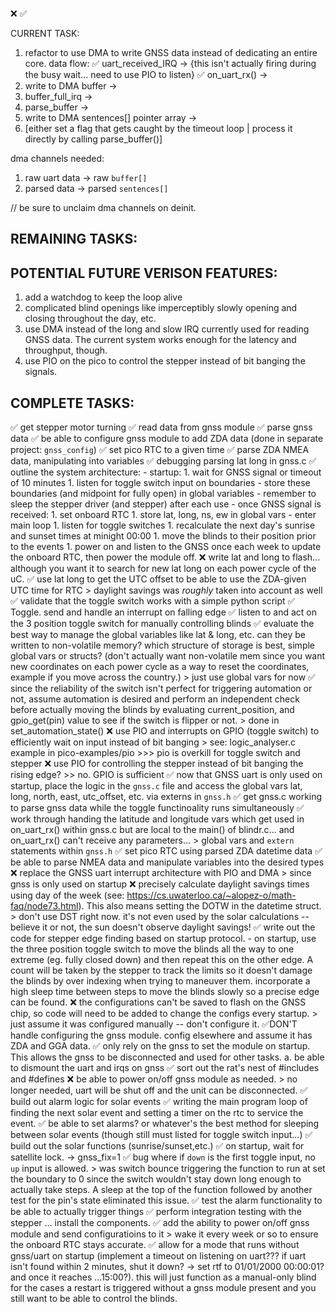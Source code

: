 ❌
✅

CURRENT TASK:

1. refactor to use DMA to write GNSS data instead of dedicating an entire core.
data flow:
✅ uart_received_IRQ ->  {this isn't actually firing during the busy wait... need to use PIO to listen}
✅ on_uart_rx() ->
3. write to DMA buffer ->
4. buffer_full_irq ->
5. parse_buffer ->
6. write to DMA sentences[] pointer array ->
7. [either set a flag that gets caught by the timeout loop | process it directly by calling parse_buffer()]

dma channels needed:
1. raw uart data -> raw `buffer[]`
2. parsed data -> parsed `sentences[]`

// be sure to unclaim dma channels on deinit.


REMAINING TASKS:
------------------------------------------------------------------------------



POTENTIAL FUTURE VERISON FEATURES:
------------------------------------------------------------------------------
1. add a watchdog to keep the loop alive
1. complicated blind openings like imperceptibly slowly opening and closing throughout the day, etc.
1. use DMA instead of the long and slow IRQ currently used for reading GNSS data. The current system works enough for the latency and throughput, though.
1. use PIO on the pico to control the stepper instead of bit banging the signals.

COMPLETE TASKS:
------------------------------------------------------------------------------
✅ get stepper motor turning
✅ read data from gnss module
✅ parse gnss data
✅ be able to configure gnss module to add ZDA data (done in separate project: `gnss_config`)
✅ set pico RTC to a given time
✅ parse ZDA NMEA data, manipulating into variables
✅ debugging parsing lat long in gnss.c
✅ outline the system architecture:
    - startup:
        1. wait for GNSS signal or timeout of 10 minutes
        1. listen for toggle switch input on boundaries
            - store these boundaries (and midpoint for fully open) in global variables
            - remember to sleep the stepper driver (and stepper) after each use
    - once GNSS signal is received:
        1. set onboard RTC
        1. store lat, long, ns, ew in global vars
    - enter main loop
        1. listen for toggle switches
        1. recalculate the next day's sunrise and sunset times at minight 00:00
        1. move the blinds to their position prior to the events
        1. power on and listen to the GNSS once each week to update the onboard RTC, then power the module off.
❌ write lat and long to flash... although you want it to search for new lat long on each power cycle of the uC.
✅ use lat long to get the UTC offset to be able to use the ZDA-given UTC time for RTC
    > daylight savings was *roughly* taken into account as well
✅ validate that the toggle switch works with a simple python script
✅ Toggle. send and handle an interrupt on falling edge
✅ listen to and act on the 3 position toggle switch for manually controlling blinds
✅ evaluate the best way to manage the global variables like lat & long, etc. can they be written to non-volatile memory? which structure of storage is best, simple global vars or structs? (don't actually want non-volatile mem since you want new coordinates on each power cycle as a way to reset the coordinates, example if you move across the country.) > just use global vars for now
✅ since the reliability of the switch isn't perfect for triggering automation or not, assume automation is desired and perform an independent check before actually moving the blinds by evaluating current_position, and gpio_get(pin) value to see if the switch is flipper or not.
    > done in set_automation_state()
❌ use PIO and interrupts on GPIO (toggle switch) to efficiently wait on input instead of bit banging
    > see: logic_analyser.c example in pico-examples/pio
    >>> pio is overkill for toggle switch and stepper
❌ use PIO for controlling the stepper instead of bit banging the rising edge? >> no. GPIO is sufficient
✅ now that GNSS uart is only used on startup, place the logic in the `gnss.c` file and access the global vars lat, long, north, east, utc_offset, etc. via externs in `gnss.h`
✅ get gnss.c working to parse gnss data while the toggle functinoality runs simultaneously
✅ work through handing the latitude and longitude vars which get used in on_uart_rx() within gnss.c but are local to
the main() of blindr.c... and on_uart_rx() can't receive any parameters...
    > global vars and `extern` statements within `gnss.h`
✅ set pico RTC using parsed ZDA datetime data
    ✅ be able to parse NMEA data and manipulate variables into the desired types
❌ replace the GNSS uart interrupt architecture with PIO and DMA
    > since gnss is only used on startup
❌ precisely calculate daylight savings times using day of the week (see: https://cs.uwaterloo.ca/~alopez-o/math-faq/node73.html). This also means setting the DOTW in the datetime struct.
    > don't use DST right now. it's not even used by the solar calculations -- believe it or not, the sun doesn't observe daylight savings!
✅ write out the code for stepper edge finding based on startup protocol.
    - on startup, use the three position toggle switch to move the blinds all the way to one extreme (eg. fully closed down) and then repeat this on the other edge. A count will be taken by the stepper to track the limits so it doesn't damage the blinds by over indexing when trying to maneuver them. incorporate a high sleep time between steps to move the blinds slowly so a precise edge can be found.
❌ the configurations can't be saved to flash on the GNSS chip, so code will need to be added to change the configs every startup.
    > just assume it was configured manually -- don't configure it.
    ✅DON'T handle configuring the gnss module. config elsewhere and assume it has ZDA and GGA data.
✅ only rely on the gnss to set the module on startup. This allows the gnss to be disconnected and used for other tasks.
    a. be able to dismount the uart and irqs on gnss
✅ sort out the rat's nest of #includes and #defines
❌ be able to power on/off gnss module as needed.
    > no longer needed, uart will be shut off and the unit can be disconnected.
✅ build out alarm logic for solar events
✅ writing the main program loop of finding the next solar event and setting a timer on the rtc to service the event.
    ✅ be able to set alarms? or whatever's the best method for sleeping between solar events (though still must listed for toggle switch input...)
    ✅ build out the solar functions (sunrise/sunset,etc.)
✅ on startup, wait for satellite lock. -> gnss_fix=1
✅ bug where if `down` is the first toggle input, no `up` input is allowed.
    > was switch bounce triggering the function to run at set the boundary to 0 since the switch wouldn't stay down
    long enough to actually take steps. A sleep at the top of the function followed by another test for the pin's state eliminated this issue.
✅ test the alarm functionality to be able to actually trigger things
✅ perform integration testing with the stepper ... install the components.
✅ add the ability to power on/off gnss module and send configuratioins to it
    > wake it every week or so to ensure the onboard RTC stays accurate.
✅ allow for a mode that runs without gnss/uart on startup (implement a timeout on listening on uart??? if uart isn't found within 2 minutes, shut it down? -> set rtf to 01/01/2000 00:00:01? and once it reaches ...15:00?). this will just function as a manual-only blind for the cases a restart is triggered without a gnss module present and you still want to be able to control the blinds.
